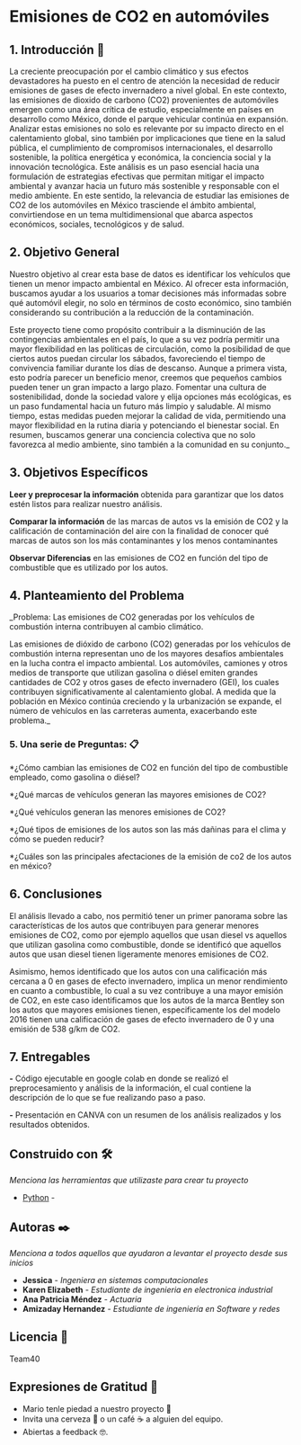 # Emisiones de CO2 en automóviles

## 1. Introducción 🚀
La creciente preocupación por el cambio climático y sus efectos devastadores ha puesto en el centro de atención la necesidad de reducir emisiones de gases de efecto invernadero a nivel global. En este contexto, las emisiones de dioxido de carbono (CO2) provenientes de automóviles emergen como una área crítica de estudio, especialmente en países en desarrollo como México, donde el parque vehicular continúa en expansión. Analizar estas emisiones no solo es relevante por su impacto directo en el calentamiento global, sino también por implicaciones que tiene en la salud pública, el cumplimiento de compromisos internacionales, el desarrollo sostenible, la política energética y económica, la conciencia social y la innovación tecnológica. Este análisis es un paso esencial hacia una formulación  de estrategias efectivas que permitan mitigar el impacto ambiental y avanzar hacia un futuro más sostenible y responsable con el medio ambiente. En este sentido, la relevancia de estudiar las emisiones de CO2 de los automóviles en México trasciende el ámbito ambiental, convirtiendose en un tema multidimensional que abarca aspectos económicos, sociales, tecnológicos y de salud.

## 2. Objetivo General
Nuestro objetivo al crear esta base de datos es identificar los vehículos que tienen un menor impacto ambiental en México. Al ofrecer esta información, buscamos ayudar a los usuarios a tomar decisiones más informadas sobre qué automóvil elegir, no solo en términos de costo económico, sino también considerando su contribución a la reducción de la contaminación.

Este proyecto tiene como propósito contribuir a la disminución de las contingencias ambientales en el país, lo que a su vez podría permitir una mayor flexibilidad en las políticas de circulación, como la posibilidad de que ciertos autos puedan circular los sábados, favoreciendo el tiempo de convivencia familiar durante los días de descanso. Aunque a primera vista, esto podría parecer un beneficio menor, creemos que pequeños cambios pueden tener un gran impacto a largo plazo. Fomentar una cultura de sostenibilidad, donde la sociedad valore y elija opciones más ecológicas, es un paso fundamental hacia un futuro más limpio y saludable. Al mismo tiempo, estas medidas pueden mejorar la calidad de vida, permitiendo una mayor flexibilidad en la rutina diaria y potenciando el bienestar social. En resumen, buscamos generar una conciencia colectiva que no solo favorezca al medio ambiente, sino también a la comunidad en su conjunto._

## 3. Objetivos Específicos
**Leer y preprocesar la información** obtenida para garantizar que los datos estén listos para realizar nuestro análisis.

**Comparar la información** de las marcas de autos vs la emisión de CO2 y la calificación de contaminación del aire con la finalidad de conocer qué marcas de autos son los más contaminantes y los menos contaminantes

**Observar Diferencias** en las emisiones de CO2 en función del tipo de combustible que es utilizado por los autos.

## 4. Planteamiento del Problema
_Problema: Las emisiones de CO2 generadas por los vehículos de combustión interna contribuyen al cambio climático.

Las emisiones de dióxido de carbono (CO2) generadas por los vehículos de combustión interna representan uno de los mayores desafíos ambientales en la lucha contra el impacto ambiental. Los automóviles, camiones y otros medios de transporte que utilizan gasolina o diésel emiten grandes cantidades de CO2 y otros gases de efecto invernadero (GEI), los cuales contribuyen significativamente al calentamiento global. A medida que la población en México continúa creciendo y la urbanización se expande, el número de vehículos en las carreteras aumenta, exacerbando este problema._

### 5. Una serie de Preguntas: 📋
*¿Cómo cambian las emisiones de CO2 en función del tipo de combustible empleado, como gasolina o diésel?

*¿Qué marcas de vehículos generan las mayores  emisiones de CO2?

*¿Qué  vehículos generan las menores  emisiones de CO2?

*¿Qué tipos de emisiones de los autos son las más dañinas para el clima y cómo se pueden reducir?

*¿Cuáles son las principales afectaciones de la emisión de co2 de los autos en méxico?

## 6. Conclusiones
El análisis llevado a cabo, nos permitió tener un primer panorama sobre las características de los autos que contribuyen para generar menores emisiones de CO2, como por ejemplo aquellos que usan diesel vs aquellos que utilizan gasolina como combustible, donde se identificó que aquellos autos que usan diesel tienen ligeramente menores emisiones de CO2.

Asimismo, hemos identificado que los autos con una calificación más cercana a 0 en gases de efecto invernadero, implica un menor rendimiento en cuanto a combustible, lo cual a su vez contribuye a una mayor emisión de CO2, en este caso identificamos que los autos de la marca Bentley son los autos que mayores emisiones tienen, especificamente los del modelo 2016 tienen una calificación de gases de efecto invernadero de 0 y una emisión de 538 g/km de CO2.




## 7. Entregables
**-** Código ejecutable en google colab en donde se realizó el preprocesamiento y análisis de la información, el cual contiene la descripción de lo que se fue realizando paso a paso.

**-** Presentación en CANVA con un resumen de los análisis realizados y los resultados obtenidos.

## Construido con 🛠️

_Menciona las herramientas que utilizaste para crear tu proyecto_

* [Python](https://www.python.org/) - 

## Autoras ✒️

_Menciona a todos aquellos que ayudaron a levantar el proyecto desde sus inicios_


* **Jessica** - *Ingeniera en sistemas computacionales* 
* **Karen Elizabeth** - *Estudiante de ingenieria en electronica industrial*
* **Ana Patricia Méndez** - *Actuaria* 
* **Amizaday Hernandez** - *Estudiante de ingeniería en Software y redes*


## Licencia 📄

Team40

## Expresiones de Gratitud 🎁

* Mario tenle piedad a nuestro proyecto 📢
* Invita una cerveza 🍺 o un café ☕ a alguien del equipo. 
* Abiertas a feedback 🤓.
